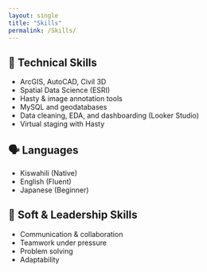 ```yaml
---
layout: single
title: "Skills"
permalink: /Skills/
---
```


## 🧠 Technical Skills

- ArcGIS, AutoCAD, Civil 3D  
- Spatial Data Science (ESRI)  
- Hasty & image annotation tools  
- MySQL and geodatabases  
- Data cleaning, EDA, and dashboarding (Looker Studio)  
- Virtual staging with Hasty

## 🗣️ Languages

- Kiswahili (Native)  
- English (Fluent)  
- Japanese (Beginner)

## 🧭 Soft & Leadership Skills

- Communication & collaboration  
- Teamwork under pressure  
- Problem solving 
- Adaptability
  

